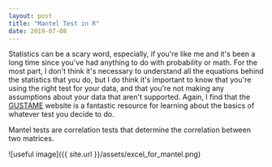 ```yaml
---
layout: post
title: "Mantel Test in R"
date: 2019-07-08
---
```



Statistics can be a scary word, especially, if you're like me and it's been a long time since you've had anything to do with probability or math. For the most part, I don't think it's necessary to understand all the equations behind the statistics that you do, but I do think it's important to know that you're using the right test for your data, and that you're not making any assumptions about your data that aren't supported.  Again, I find that the [GUSTAME](https://sites.google.com/site/mb3gustame/) website is a fantastic resource for learning about the basics of whatever test you decide to do.  


Mantel tests are correlation tests that determine the correlation between two matrices. 


![useful image]({{ site.url }}/assets/excel_for_mantel.png)
